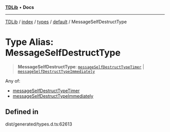 [**TDLib**](../../../../../../README.md) • **Docs**

***

[TDLib](../../../../../../modules.md) / [index](../../../../../README.md) / [types](../../../README.md) / [default](../README.md) / MessageSelfDestructType

# Type Alias: MessageSelfDestructType

> **MessageSelfDestructType**: [`messageSelfDestructTypeTimer`](messageSelfDestructTypeTimer.md) \| [`messageSelfDestructTypeImmediately`](messageSelfDestructTypeImmediately.md)

Any of:
- [messageSelfDestructTypeTimer](messageSelfDestructTypeTimer.md)
- [messageSelfDestructTypeImmediately](messageSelfDestructTypeImmediately.md)

## Defined in

dist/generated/types.d.ts:62613
